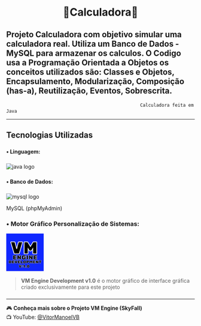 <h1 align="center">📱Calculadora🔢</h1>

Projeto Calculadora com objetivo simular uma calculadora real. Utiliza um Banco de Dados - MySQL para armazenar os calculos. O Codigo usa a Programação Orientada a Objetos os conceitos utilizados são: Classes e Objetos, Encapsulamento, Modularização, Composição (has-a), Reutilização, Eventos, Sobrescrita.
---

                                                      Calculadora feita em Java
---                                                        

###

<h2 align="left">Tecnologias Utilizadas</h2>

###

<h4 align="left">• Linguagem:</h4>

###

<div align="left">
  <img src="https://cdn.jsdelivr.net/gh/devicons/devicon/icons/java/java-original.svg" height="40" alt="java logo" />
</div>

###

<h4 align="left">• Banco de Dados:</h4>

###

<div align="left">
  <img src="https://cdn.jsdelivr.net/gh/devicons/devicon/icons/mysql/mysql-original.svg" height="40" alt="mysql logo" />
  <p>MySQL (phpMyAdmin)</p>
</div>

### • Motor Gráfico Personalização de Sistemas:
<div align="left">
  <img src="VM%20ENGINE.png" height="100" alt="VM Engine Logo" />
</div>

> **VM Engine Development v1.0** é o motor gráfico de interface gráfica criado exclusivamente para este projeto
###

---

🎮 **Conheça mais sobre o Projeto VM Engine (SkyFall)**  
📺 YouTube: [@VitorManoelVB](https://www.youtube.com/@VitorManoelVB)


